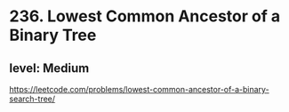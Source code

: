 # 236. Lowest Common Ancestor of a Binary Tree
## level: Medium

https://leetcode.com/problems/lowest-common-ancestor-of-a-binary-search-tree/

